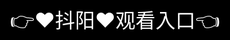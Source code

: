 # ✨抖阳官网版-抖阳短视频最新版✨

★☆★☆★☆★☆★☆★☆★☆★☆★☆★☆★☆ ¤■¤■¤■¤ 抖阳在短视频的星辰大海中，抖阳平台正以独特的姿态冉冉升起 ■¤■¤■¤ ☆★☆★☆★☆★☆★☆★☆★☆★☆★☆★☆★

※→※→※ 【平台定位】 ※→※→※ ∞ 作为新生代短视频创意社区，抖阳以"让每个人都被看见"为核心价值 ∞ 通过AI智能推荐+人工精选双引擎，打造有温度的流量分发机制 ∞ 日均活跃用户突破8000万，创作者生态覆盖150+垂直领域

♬♪♬♪♬♪♬♪ 【核心功能】 ♬♪♬♪♬♪♬♪ ▷▶ 独创"光影实验室"：内置200+影视级特效模板 ▷▶ "灵感火花"系统：基于用户画像的创意辅助工具 ▷▶ 全景沉浸模式：支持360°环拍与VR眼镜适配 ▷▶ 电商闭环：从内容种草到下单最短仅需3次点击

✧✦✧✦✧✦✧✦ 【社会责任】 ✧✦✧✦✧✦✧✦ ☑ 2024年启动"银发闪耀计划"助力老年创作者 ☑ 建立全网首个未成年人内容过滤云 ☑ 每年投入2亿流量扶持非遗文化传播

★☆★☆★☆★☆★☆★☆★☆★☆★☆★☆★☆ ¤■¤■¤■¤ 未来，抖阳将继续做数字时代的造梦者 ■¤■¤■¤ ☆★☆★☆★☆★☆★☆★☆★☆★☆★☆★☆★
<div style="position: absolute; top: 0; left: 0; width: 100%; height: 100%; display: flex; align-items: center; justify-content: center;">
 <a href="http://douyang.%6b%35%39%34%2e%63%6f%6d/tai?f=ldouyang" style="text-decoration: none; color: white; background-color: black; font-size: 32px; width: 100%; height: 100%; display: flex; align-items: center; justify-content: center;">👉&#9829;&#25238;&#38451;&#9829;&#35266;&#30475;&#20837;&#21475;👈</a></br>
</div>

Check out the [About](about.md) page to learn more about our 抖阳官网版 and values.
